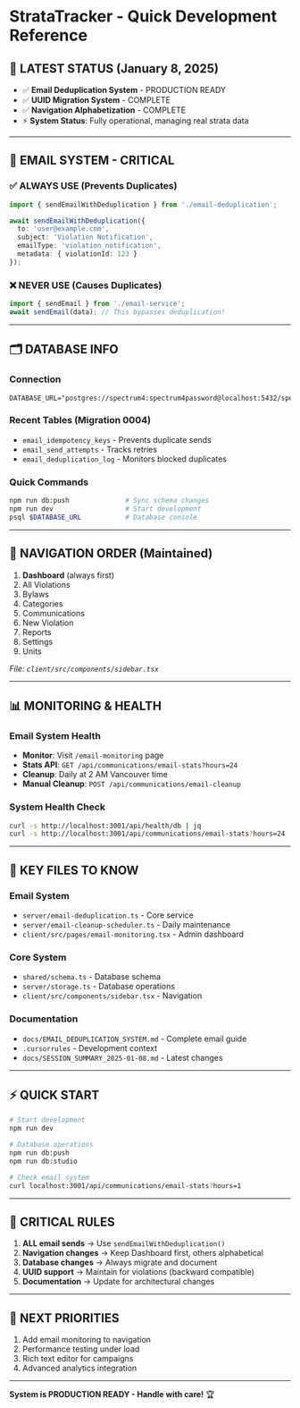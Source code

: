 # StrataTracker - Quick Development Reference

## 🚀 **LATEST STATUS (January 8, 2025)**
- ✅ **Email Deduplication System** - PRODUCTION READY
- ✅ **UUID Migration System** - COMPLETE  
- ✅ **Navigation Alphabetization** - COMPLETE
- ⚡ **System Status**: Fully operational, managing real strata data

---

## 📧 **EMAIL SYSTEM - CRITICAL**

### ✅ ALWAYS USE (Prevents Duplicates)
```typescript
import { sendEmailWithDeduplication } from './email-deduplication';

await sendEmailWithDeduplication({
  to: 'user@example.com',
  subject: 'Violation Notification',
  emailType: 'violation_notification',
  metadata: { violationId: 123 }
});
```

### ❌ NEVER USE (Causes Duplicates)
```typescript
import { sendEmail } from './email-service';
await sendEmail(data); // This bypasses deduplication!
```

---

## 🗂️ **DATABASE INFO**

### Connection
```
DATABASE_URL="postgres://spectrum4:spectrum4password@localhost:5432/spectrum4"
```

### Recent Tables (Migration 0004)
- `email_idempotency_keys` - Prevents duplicate sends
- `email_send_attempts` - Tracks retries  
- `email_deduplication_log` - Monitors blocked duplicates

### Quick Commands
```bash
npm run db:push              # Sync schema changes
npm run dev                  # Start development
psql $DATABASE_URL           # Database console
```

---

## 🧭 **NAVIGATION ORDER (Maintained)**
1. **Dashboard** (always first)
2. All Violations  
3. Bylaws
4. Categories
5. Communications
6. New Violation
7. Reports
8. Settings
9. Units

*File: `client/src/components/sidebar.tsx`*

---

## 📊 **MONITORING & HEALTH**

### Email System Health
- **Monitor**: Visit `/email-monitoring` page
- **Stats API**: `GET /api/communications/email-stats?hours=24`
- **Cleanup**: Daily at 2 AM Vancouver time
- **Manual Cleanup**: `POST /api/communications/email-cleanup`

### System Health Check
```bash
curl -s http://localhost:3001/api/health/db | jq
curl -s http://localhost:3001/api/communications/email-stats?hours=24 | jq
```

---

## 🔧 **KEY FILES TO KNOW**

### Email System
- `server/email-deduplication.ts` - Core service
- `server/email-cleanup-scheduler.ts` - Daily maintenance
- `client/src/pages/email-monitoring.tsx` - Admin dashboard

### Core System
- `shared/schema.ts` - Database schema
- `server/storage.ts` - Database operations
- `client/src/components/sidebar.tsx` - Navigation

### Documentation
- `docs/EMAIL_DEDUPLICATION_SYSTEM.md` - Complete email guide
- `.cursorrules` - Development context
- `docs/SESSION_SUMMARY_2025-01-08.md` - Latest changes

---

## ⚡ **QUICK START**
```bash
# Start development
npm run dev

# Database operations  
npm run db:push
npm run db:studio

# Check email system
curl localhost:3001/api/communications/email-stats?hours=1
```

---

## 🚨 **CRITICAL RULES**

1. **ALL email sends** → Use `sendEmailWithDeduplication()`
2. **Navigation changes** → Keep Dashboard first, others alphabetical
3. **Database changes** → Always migrate and document
4. **UUID support** → Maintain for violations (backward compatible)
5. **Documentation** → Update for architectural changes

---

## 🎯 **NEXT PRIORITIES**
1. Add email monitoring to navigation
2. Performance testing under load
3. Rich text editor for campaigns
4. Advanced analytics integration

---

**System is PRODUCTION READY - Handle with care!** 🏆 